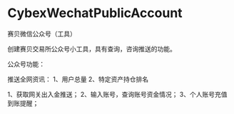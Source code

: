 # CybexWechatPublicAccount
赛贝微信公众号（工具）

创建赛贝交易所公众号小工具，具有查询，咨询推送的功能。

公众号功能：

推送全网资讯：
1、用户总量
2、特定资产持仓排名


1、获取网关出入金推送；
2、输入账号，查询账号资金情况；
3、个人账号充值到账提醒；
